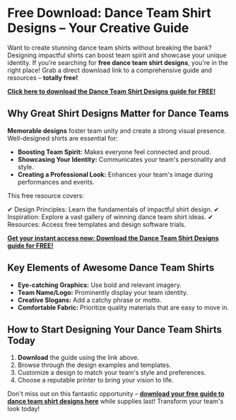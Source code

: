 # Free Download: Dance Team Shirt Designs – Your Creative Guide

Want to create stunning dance team shirts without breaking the bank? Designing impactful shirts can boost team spirit and showcase your unique identity. If you’re searching for **free dance team shirt designs**, you're in the right place! Grab a direct download link to a comprehensive guide and resources – **totally free!**

[**Click here to download the Dance Team Shirt Designs guide for FREE!**](https://udemywork.com/dance-team-shirt-designs)

## Why Great Shirt Designs Matter for Dance Teams

**Memorable designs** foster team unity and create a strong visual presence. Well-designed shirts are essential for:

*   **Boosting Team Spirit:** Makes everyone feel connected and proud.
*   **Showcasing Your Identity:** Communicates your team's personality and style.
*   **Creating a Professional Look:** Enhances your team's image during performances and events.

This free resource covers:

✔ Design Principles: Learn the fundamentals of impactful shirt design.
✔ Inspiration: Explore a vast gallery of winning dance team shirt ideas.
✔ Resources: Access free templates and design software trials.

[**Get your instant access now: Download the Dance Team Shirt Designs guide for FREE!**](https://udemywork.com/dance-team-shirt-designs)

## Key Elements of Awesome Dance Team Shirts

*   **Eye-catching Graphics:** Use bold and relevant imagery.
*   **Team Name/Logo:** Prominently display your team identity.
*   **Creative Slogans:** Add a catchy phrase or motto.
*   **Comfortable Fabric:** Prioritize quality materials that are easy to move in.

## How to Start Designing Your Dance Team Shirts Today

1.  **Download** the guide using the link above.
2.  Browse through the design examples and templates.
3.  Customize a design to match your team's style and preferences.
4.  Choose a reputable printer to bring your vision to life.

Don't miss out on this fantastic opportunity – **[download your free guide to dance team shirt designs here](https://udemywork.com/dance-team-shirt-designs)** while supplies last! Transform your team's look today!
